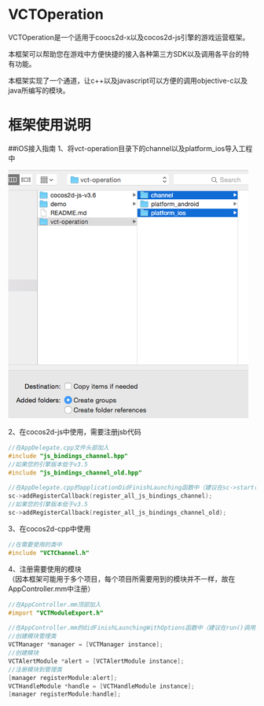 # VCTOperation
VCTOperation是一个适用于coocs2d-x以及cocos2d-js引擎的游戏运营框架。

本框架可以帮助您在游戏中方便快捷的接入各种第三方SDK以及调用各平台的特有功能。

本框架实现了一个通道，让c++以及javascript可以方便的调用objective-c以及java所编写的模块。

# 框架使用说明
##iOS接入指南
1、将vct-operation目录下的channel以及platform_ios导入工程中

![](https://github.com/ookcode/VCTOperation/raw/master/README/add_to_ios.png)

2、在cocos2d-js中使用，需要注册jsb代码
```cpp
//在AppDelegate.cpp文件头部加入
#include "js_bindings_channel.hpp"
//如果您的引擎版本低于v3.5
#include "js_bindings_channel_old.hpp"
```
```cpp
//在AppDelegate.cpp的applicationDidFinishLaunching函数中（建议在sc->start()前）加入
sc->addRegisterCallback(register_all_js_bindings_channel);
//如果您的引擎版本低于v3.5
sc->addRegisterCallback(register_all_js_bindings_channel_old);
```
3、在cocos2d-cpp中使用
```cpp
//在需要使用的类中
#include "VCTChannel.h"
```

4、注册需要使用的模块<br>
（因本框架可能用于多个项目，每个项目所需要用到的模块并不一样，故在AppController.mm中注册）
```objective-c
//在AppController.mm顶部加入
#import "VCTModuleExport.h"
```
```objective-c
//在AppController.mm的didFinishLaunchingWithOptions函数中（建议在run()调用之前）加入
//创建模块管理类
VCTManager *manager = [VCTManager instance];
//创建模块
VCTAlertModule *alert = [VCTAlertModule instance];
//注册模块到管理类
[manager registerModule:alert];
VCTHandleModule *handle = [VCTHandleModule instance];
[manager registerModule:handle];
```
